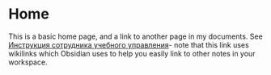 # Home 
This is a basic home page, and a link to another page in my documents. 
See [Инструкция сотрудника учебного управления](Пользовательские%20инструкции/Инструкция%20сотрудника%20учебного%20управления.md)- note that this link uses wikilinks which Obsidian uses to help you easily link to other notes in your workspace.